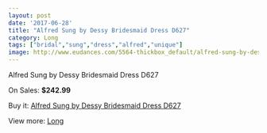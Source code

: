 ```yaml
---
layout: post
date: '2017-06-28'
title: "Alfred Sung by Dessy Bridesmaid Dress D627"
category: Long
tags: ["bridal","sung","dress","alfred","unique"]
image: http://www.eudances.com/5564-thickbox_default/alfred-sung-by-dessy-bridesmaid-dress-d627.jpg
---
```

Alfred Sung by Dessy Bridesmaid Dress D627

On Sales: **$242.99**
<a href="https://www.eudances.com/en/long/1916-alfred-sung-by-dessy-bridesmaid-dress-d627.html"><amp-img layout="responsive" width="600" height="600" src="//www.eudances.com/5564-thickbox_default/alfred-sung-by-dessy-bridesmaid-dress-d627.jpg" alt="Alfred Sung by Dessy Bridesmaid Dress D627 0" /></a>
<a href="https://www.eudances.com/en/long/1916-alfred-sung-by-dessy-bridesmaid-dress-d627.html"><amp-img layout="responsive" width="600" height="600" src="//www.eudances.com/5565-thickbox_default/alfred-sung-by-dessy-bridesmaid-dress-d627.jpg" alt="Alfred Sung by Dessy Bridesmaid Dress D627 1" /></a>

Buy it: [Alfred Sung by Dessy Bridesmaid Dress D627](https://www.eudances.com/en/long/1916-alfred-sung-by-dessy-bridesmaid-dress-d627.html "Alfred Sung by Dessy Bridesmaid Dress D627")

View more: [Long](https://www.eudances.com/en/21-long "Long")